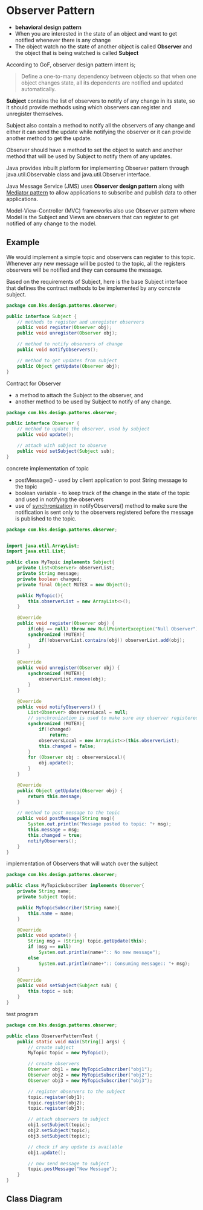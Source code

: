# Observer Pattern
<!-- https://www.digitalocean.com/community/tutorials/observer-design-pattern-in-java -->

- __behavioral design pattern__
- When you are interested in the state of an object and want to get notified whenever there is any change
- The object watch no the state of another object is called __Observer__ and the object that is being watched is called __Subject__

According to GoF, observer design pattern intent is;

>Define a one-to-many dependency between objects so that when one object changes state, all its dependents are notified and updated automatically.


__Subject__ contains the list of observers to notify of any change in its state, so it should provide methods using which observers can register and unregister themselves.

Subject also contain a method to notify all the observers of any change and either it can send the update while notifying the observer or it can provide another method to get the update.

Observer should have a method to set the object to watch and another method that will be used by Subject to notify them of any updates.

Java provides inbuilt platform for implementing Observer pattern through java.util.Observable class and java.util.Observer interface.
<!-- However it’s not widely used because the implementation is really simple and most of the times we don’t want to end up extending a class just for implementing Observer pattern as java doesn’t provide multiple inheritance in classes. -->

Java Message Service (JMS) uses __Observer design pattern__ along with [Mediator pattern](https://www.digitalocean.com/community/tutorials/mediator-design-pattern-java) to allow applications to subscribe and publish data to other applications.

Model-View-Controller (MVC) frameworks also use Observer pattern where Model is the Subject and Views are observers that can register to get notified of any change to the model.

## Example
We would implement a simple topic and observers can register to this topic.
Whenever any new message will be posted to the topic, all the registers observers will be notified and they can consume the message.

Based on the requirements of Subject, here is the base Subject interface that defines the contract methods to be implemented by any concrete subject.

```java
package com.hks.design.patterns.observer;

public interface Subject {
    // methods to register and unregister observers
    public void register(Observer obj);
    public void unregister(Observer obj);

    // method to notify observers of change
    public void notifyObservers();

    // method to get updates from subject
    public Object getUpdate(Observer obj);
}

```

Contract for Observer
- a method to attach the Subject to the observer, and 
- another method to be used by Subject to notify of any change.

```java
package com.hks.design.patterns.observer;

public interface Observer {
    // method to update the observer, used by subject
    public void update();

    // attach with subject to observe
    public void setSubject(Subject sub);
}

```

concrete implementation of topic
- postMessage() - used by client application to post String message to the topic
- boolean variable - to keep track of the change in the state of the topic and used in notifying the observers
- use of [synchronization](https://www.digitalocean.com/community/tutorials/thread-safety-in-java) in notifyObservers() method to make sure the notification is sent only to the observers registered before the message is published to the topic.

```java
package com.hks.design.patterns.observer;


import java.util.ArrayList;
import java.util.List;

public class MyTopic implements Subject{
    private List<Observer> observerList;
    private String message;
    private boolean changed;
    private final Object MUTEX = new Object();

    public MyTopic(){
        this.observerList = new ArrayList<>();
    }

    @Override
    public void register(Observer obj) {
        if(obj == null) throw new NullPointerException("Null Observer");
        synchronized (MUTEX){
            if(!observerList.contains(obj)) observerList.add(obj);
        }
    }

    @Override
    public void unregister(Observer obj) {
        synchronized (MUTEX){
            observerList.remove(obj);
        }
    }

    @Override
    public void notifyObservers() {
        List<Observer> observersLocal = null;
        // synchronization is used to make sure any observer registered after message is received is not notified
        synchronized (MUTEX){
            if(!changed)
                return;
            observersLocal = new ArrayList<>(this.observerList);
            this.changed = false;
        }
        for (Observer obj : observersLocal){
            obj.update();
        }
    }

    @Override
    public Object getUpdate(Observer obj) {
        return this.message;
    }

    // method to post message to the topic
    public void postMessage(String msg){
        System.out.println("Message posted to topic: "+ msg);
        this.message = msg;
        this.changed = true;
        notifyObservers();
    }
}

```

implementation of Observers that will watch over the subject
```java
package com.hks.design.patterns.observer;

public class MyTopicSubscriber implements Observer{
    private String name;
    private Subject topic;

    public MyTopicSubscriber(String name){
        this.name = name;
    }

    @Override
    public void update() {
        String msg = (String) topic.getUpdate(this);
        if (msg == null)
            System.out.println(name+":: No new message");
        else
            System.out.println(name+":: Consuming message:: "+ msg);
    }

    @Override
    public void setSubject(Subject sub) {
        this.topic = sub;
    }
}

```

test program
```java
package com.hks.design.patterns.observer;

public class ObserverPatternTest {
    public static void main(String[] args) {
        // create subject
        MyTopic topic = new MyTopic();

        // create observers
        Observer obj1 = new MyTopicSubscriber("obj1");
        Observer obj2 = new MyTopicSubscriber("obj2");
        Observer obj3 = new MyTopicSubscriber("obj3");

        // register observers to the subject
        topic.register(obj1);
        topic.register(obj2);
        topic.register(obj3);

        // attach observers to subject
        obj1.setSubject(topic);
        obj2.setSubject(topic);
        obj3.setSubject(topic);

        // check if any update is available
        obj1.update();

        // now send message to subject
        topic.postMessage("New Message");
    }
}

```

## Class Diagram